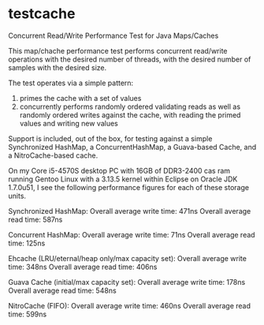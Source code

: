 testcache
=========

Concurrent Read/Write Performance Test for Java Maps/Caches

This map/chache performance test performs concurrent read/write operations with the desired number of threads, with the desired number of samples with the desired size.

The test operates via a simple pattern:
1) primes the cache with a set of values
2) concurrently performs randomly ordered validating reads as well as randomly ordered writes against the cache, with reading the primed values and writing new values

Support is included, out of the box, for testing against a simple Synchronized HashMap, a ConcurrentHashMap, a Guava-based Cache, and a NitroCache-based cache.

On my Core i5-4570S desktop PC with 16GB of DDR3-2400 cas ram running Gentoo Linux with a 3.13.5 kernel within Eclipse on Oracle JDK 1.7.0u51, I see the following performance figures for each of these storage units.

Synchronized HashMap:
Overall average write time: 471ns
Overall average read time: 587ns

Concurrent HashMap:
Overall average write time: 71ns
Overall average read time: 125ns

Ehcache (LRU/eternal/heap only/max capacity set):
Overall average write time: 348ns
Overall average read time: 406ns

Guava Cache (initial/max capacity set):
Overall average write time: 178ns
Overall average read time: 548ns

NitroCache (FIFO):
Overall average write time: 460ns
Overall average read time: 599ns
